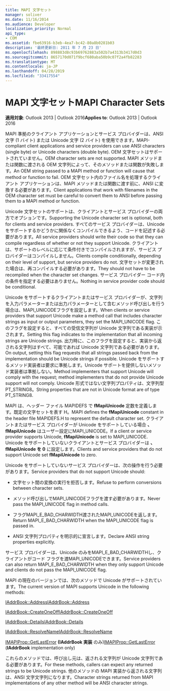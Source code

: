 ```yaml
---
title: MAPI 文字セット
manager: soliver
ms.date: 11/16/2014
ms.audience: Developer
localization_priority: Normal
api_type:
- COM
ms.assetid: fbe63916-b3eb-4ea7-bc42-80a8b0281b03
description: '最終更新日: 2011 年 7 月 23 日'
ms.openlocfilehash: 898883d8c93b69762883a502b7a4313b3417d0d3
ms.sourcegitcommit: 8657170d071f9bcf680aba50b9c07f2a4fb82283
ms.translationtype: MT
ms.contentlocale: ja-JP
ms.lasthandoff: 04/28/2019
ms.locfileid: "33417554"
---
```

# <a name="mapi-character-sets"></a><span data-ttu-id="2c539-103">MAPI 文字セット</span><span class="sxs-lookup"><span data-stu-id="2c539-103">MAPI Character Sets</span></span>

  
  
<span data-ttu-id="2c539-104">**適用対象**: Outlook 2013 | Outlook 2016</span><span class="sxs-lookup"><span data-stu-id="2c539-104">**Applies to**: Outlook 2013 | Outlook 2016</span></span> 
  
<span data-ttu-id="2c539-105">MAPI 準拠のクライアント アプリケーションとサービス プロバイダーは、ANSI 文字 (1 バイト) または Unicode 文字 (2 バイト) を使用できます。</span><span class="sxs-lookup"><span data-stu-id="2c539-105">MAPI-compliant client applications and service providers can use ANSI characters (single byte) or Unicode characters (double byte).</span></span> <span data-ttu-id="2c539-106">OEM 文字セットはサポートされていません。</span><span class="sxs-lookup"><span data-stu-id="2c539-106">OEM character sets are not supported.</span></span> <span data-ttu-id="2c539-107">MAPI メソッドまたは関数に渡される OEM 文字列によって、そのメソッドまたは関数が失敗します。</span><span class="sxs-lookup"><span data-stu-id="2c539-107">An OEM string passed to a MAPI method or function will cause that method or function to fail.</span></span> <span data-ttu-id="2c539-108">OEM 文字セット内のファイル名を処理するクライアント アプリケーションは、MAPI メソッドまたは関数に渡す前に、ANSI に変換する必要があります。</span><span class="sxs-lookup"><span data-stu-id="2c539-108">Client applications that work with filenames in the OEM character set must be careful to convert them to ANSI before passing them to a MAPI method or function.</span></span>
  
<span data-ttu-id="2c539-109">Unicode 文字セットのサポートは、クライアントとサービス プロバイダーの両方でオプションです。</span><span class="sxs-lookup"><span data-stu-id="2c539-109">Supporting the Unicode character set is optional, both for clients and service providers.</span></span> <span data-ttu-id="2c539-110">すべてのサービス プロバイダーは、Unicode をサポートするかどうかに関係なくコンパイルできるよう、コードを記述する必要があります。</span><span class="sxs-lookup"><span data-stu-id="2c539-110">All service providers should write their code so that they can compile regardless of whether or not they support Unicode.</span></span> <span data-ttu-id="2c539-111">クライアントは、サポートのレベルに応じて条件付きでコンパイルされますが、サービス プロバイダーはコンパイルしません。</span><span class="sxs-lookup"><span data-stu-id="2c539-111">Clients compile conditionally, depending on their level of support, but service providers do not.</span></span> <span data-ttu-id="2c539-112">文字セットが変更された場合は、再コンパイルする必要があります。</span><span class="sxs-lookup"><span data-stu-id="2c539-112">They should not have to be recompiled when the character set changes.</span></span> <span data-ttu-id="2c539-113">サービス プロバイダー コード内の条件を指定する必要はありません。</span><span class="sxs-lookup"><span data-stu-id="2c539-113">Nothing in service provider code should be conditional.</span></span> 
  
<span data-ttu-id="2c539-114">Unicode をサポートするクライアントまたはサービス プロバイダーが、文字列を入力パラメーターまたは出力パラメーターとして含むメソッド呼び出しを行う場合は、MAPI_UNICODEフラグを設定します。</span><span class="sxs-lookup"><span data-stu-id="2c539-114">When clients or service providers that support Unicode make a method call that includes character strings as input or output parameters, they set the MAPI_UNICODE flag.</span></span> <span data-ttu-id="2c539-115">このフラグを設定すると、すべての受信文字列が Unicode 文字列である実装が示されます。</span><span class="sxs-lookup"><span data-stu-id="2c539-115">Setting this flag indicates to the implementation that all incoming strings are Unicode strings.</span></span> <span data-ttu-id="2c539-116">出力時に、このフラグを設定すると、実装から返される文字列はすべて、可能であれば Unicode 文字列である必要があります。</span><span class="sxs-lookup"><span data-stu-id="2c539-116">On output, setting this flag requests that all strings passed back from the implementation should be Unicode strings if possible.</span></span> <span data-ttu-id="2c539-117">Unicode をサポートするメソッド実装者は要求に準拠します。Unicode サポートを提供しないメソッド実装者は準拠しない。</span><span class="sxs-lookup"><span data-stu-id="2c539-117">Method implementers that support Unicode will comply with the request; method implementers that do not provide Unicode support will not comply.</span></span> <span data-ttu-id="2c539-118">Unicode 形式ではない文字列プロパティは、文字列型PT_STRING8。</span><span class="sxs-lookup"><span data-stu-id="2c539-118">String properties that are not in Unicode format are of type PT_STRING8.</span></span>
  
<span data-ttu-id="2c539-119">MAPI は、ヘッダー ファイル MAPIDEFS で **fMapiUnicode** 定数を定義します。既定の文字セットを表す H。</span><span class="sxs-lookup"><span data-stu-id="2c539-119">MAPI defines the **fMapiUnicode** constant in the header file MAPIDEFS.H to represent the default character set.</span></span> <span data-ttu-id="2c539-120">クライアントまたはサービス プロバイダーが Unicode をサポートしている場合 **、fMapiUnicode** はユーザー設定にMAPI_UNICODE。</span><span class="sxs-lookup"><span data-stu-id="2c539-120">If a client or service provider supports Unicode, **fMapiUnicode** is set to MAPI_UNICODE.</span></span> <span data-ttu-id="2c539-121">Unicode をサポートしていないクライアントとサービス プロバイダーは **、fMapiUnicode を 0** に設定します。</span><span class="sxs-lookup"><span data-stu-id="2c539-121">Clients and service providers that do not support Unicode set **fMapiUnicode** to zero.</span></span> 
  
<span data-ttu-id="2c539-122">Unicode をサポートしていないサービス プロバイダーは、次の操作を行う必要があります。</span><span class="sxs-lookup"><span data-stu-id="2c539-122">Service providers that do not support Unicode should:</span></span>
  
- <span data-ttu-id="2c539-123">文字セット間の変換の実行を拒否します。</span><span class="sxs-lookup"><span data-stu-id="2c539-123">Refuse to perform conversions between character sets.</span></span>
    
- <span data-ttu-id="2c539-124">メソッド呼び出しでMAPI_UNICODEフラグを渡す必要があります。</span><span class="sxs-lookup"><span data-stu-id="2c539-124">Never pass the MAPI_UNICODE flag in method calls.</span></span>
    
- <span data-ttu-id="2c539-125">フラグMAPI_E_BAD_CHARWIDTH渡されたMAPI_UNICODEを返します。</span><span class="sxs-lookup"><span data-stu-id="2c539-125">Return MAPI_E_BAD_CHARWIDTH when the MAPI_UNICODE flag is passed in.</span></span>
    
- <span data-ttu-id="2c539-126">ANSI 文字列プロパティを明示的に宣言します。</span><span class="sxs-lookup"><span data-stu-id="2c539-126">Declare ANSI string properties explicitly.</span></span> 
    
<span data-ttu-id="2c539-127">サービス プロバイダーは、Unicode のみをMAPI_E_BAD_CHARWIDTHし、クライアントがコード フラグを渡MAPI_UNICODEできます。</span><span class="sxs-lookup"><span data-stu-id="2c539-127">Service providers can also return MAPI_E_BAD_CHARWIDTH when they only support Unicode and clients do not pass the MAPI_UNICODE flag.</span></span> 
  
 <span data-ttu-id="2c539-128">MAPI の現在のバージョンでは、次のメソッドで Unicode がサポートされています。</span><span class="sxs-lookup"><span data-stu-id="2c539-128">The current version of MAPI supports Unicode in the following methods:</span></span> 
  
[<span data-ttu-id="2c539-129">IAddrBook::Address</span><span class="sxs-lookup"><span data-stu-id="2c539-129">IAddrBook::Address</span></span>](iaddrbook-address.md)
  
[<span data-ttu-id="2c539-130">IAddrBook::CreateOneOff</span><span class="sxs-lookup"><span data-stu-id="2c539-130">IAddrBook::CreateOneOff</span></span>](iaddrbook-createoneoff.md)
  
[<span data-ttu-id="2c539-131">IAddrBook::Details</span><span class="sxs-lookup"><span data-stu-id="2c539-131">IAddrBook::Details</span></span>](iaddrbook-details.md)
  
[<span data-ttu-id="2c539-132">IAddrBook::ResolveName</span><span class="sxs-lookup"><span data-stu-id="2c539-132">IAddrBook::ResolveName</span></span>](iaddrbook-resolvename.md)
  
<span data-ttu-id="2c539-133">[IMAPIProp::GetLastError](imapiprop-getlasterror.md) **(IAddrBook 実装** のみ)</span><span class="sxs-lookup"><span data-stu-id="2c539-133">[IMAPIProp::GetLastError](imapiprop-getlasterror.md) (**IAddrBook** implementation only)</span></span> 
  
<span data-ttu-id="2c539-134">これらのメソッドでは、呼び出し元は、返される文字列が Unicode 文字列である必要があります。</span><span class="sxs-lookup"><span data-stu-id="2c539-134">For these methods, callers can expect any returned strings to be Unicode strings.</span></span> <span data-ttu-id="2c539-135">他のメソッドの MAPI 実装から返される文字列は、ANSI 文字文字列になります。</span><span class="sxs-lookup"><span data-stu-id="2c539-135">Character strings returned from MAPI implementations of any other method will be ANSI character strings.</span></span>
  

